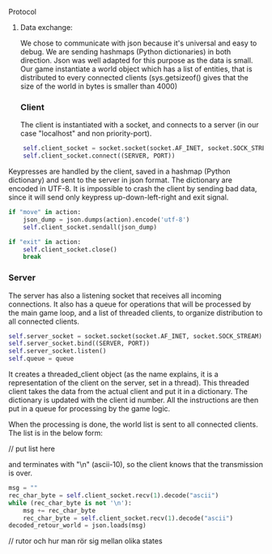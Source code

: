 Protocol

1. Data exchange:

   We chose to communicate with json because it's universal and easy to debug. We are sending hashmaps (Python dictionaries) in both direction. Json was well adapted for this purpose as the data is small. Our game instantiate a world object which has a list of entities, that is distributed to every connected clients (sys.getsizeof() gives that the size of the world in bytes is smaller than 4000)

   ### Client

   The client is instantiated with a socket, and connects to a server (in our case "localhost" and non priority-port).

```python
    self.client_socket = socket.socket(socket.AF_INET, socket.SOCK_STREAM)
    self.client_socket.connect((SERVER, PORT))
```

Keypresses are handled by the client, saved in a hashmap (Python dictionary) and sent to the server in json format. The dictionary are encoded in UTF-8.
It is impossible to crash the client by sending bad data, since it will send only keypress up-down-left-right and exit signal.

```python
if "move" in action:
    json_dump = json.dumps(action).encode('utf-8')
    self.client_socket.sendall(json_dump)

if "exit" in action:
    self.client_socket.close()
    break
```

### Server

The server has also a listening socket that receives all incoming connections. It also has a queue for operations that will be processed by the main game loop, and a list of threaded clients, to organize distribution to all connected clients.

```python
self.server_socket = socket.socket(socket.AF_INET, socket.SOCK_STREAM)
self.server_socket.bind((SERVER, PORT))
self.server_socket.listen()
self.queue = queue
```

It creates a threaded_client object (as the name explains, it is a representation of the client on the server, set in a thread). This threaded client takes the data from the actual client and put it in a dictionary. The dictionary is updated with the client id number.
All the instructions are then put in a queue for processing by the game logic.

When the processing is done, the world list is sent to all connected clients. The list is in the below form:

// put list here

and terminates with "\n" (ascii-10), so the client knows that the transmission is over.

```python
msg = ""
rec_char_byte = self.client_socket.recv(1).decode("ascii")
while (rec_char_byte is not '\n'):
    msg += rec_char_byte
    rec_char_byte = self.client_socket.recv(1).decode("ascii")
decoded_retour_world = json.loads(msg)
```

// rutor och hur man rör sig mellan olika states

